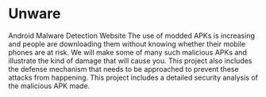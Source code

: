 # Unware
Android Malware Detection Website
The use of modded APKs is increasing and people are downloading them without knowing whether their mobile phones are at risk. We will make some of many such malicious APKs and illustrate the kind of damage that will cause you. This project also includes the defense mechanism that needs to be approached to prevent these attacks from happening. This project includes a detailed security analysis of the malicious APK made.
